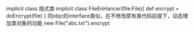
implicit class 隐式类
    implicit class FileEnHancer(file:File){
      def encrypt = doEncrypt(file)
    }
    同objc的interface类似，在不修改原有类代码前提下，动态增加类对象的功能
    new File("abc.txt").encrypt

